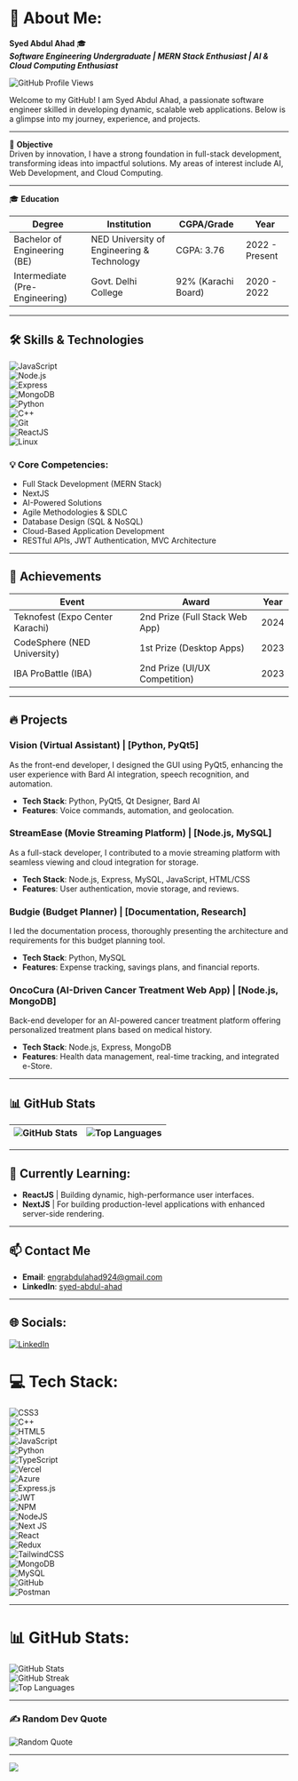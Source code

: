 # 💫 About Me:
**Syed Abdul Ahad** 🎓  
**_Software Engineering Undergraduate | MERN Stack Enthusiast | AI & Cloud Computing Enthusiast_**  

![GitHub Profile Views](https://komarev.com/ghpvc/?username=syed-abdul-ahad&color=brightgreen)

Welcome to my GitHub! I am Syed Abdul Ahad, a passionate software engineer skilled in developing dynamic, scalable web applications. Below is a glimpse into my journey, experience, and projects.

---

🚀 **Objective**  
Driven by innovation, I have a strong foundation in full-stack development, transforming ideas into impactful solutions. My areas of interest include AI, Web Development, and Cloud Computing.

---

🎓 **Education**

| Degree                              | Institution                             | CGPA/Grade        | Year          |
|------------------------------------- |---------------------------------------- |-------------------|---------------|
| Bachelor of Engineering (BE)         | NED University of Engineering & Technology | CGPA: 3.76         | 2022 - Present |
| Intermediate (Pre-Engineering)       | Govt. Delhi College                    | 92% (Karachi Board) | 2020 - 2022    |

---

## 🛠 **Skills & Technologies**

![JavaScript](https://img.shields.io/badge/JavaScript-advanced-yellow)  
![Node.js](https://img.shields.io/badge/Node.js-expert-green)  
![Express](https://img.shields.io/badge/Express-advanced-blue)  
![MongoDB](https://img.shields.io/badge/MongoDB-expert-green)  
![Python](https://img.shields.io/badge/Python-intermediate-lightgrey)  
![C++](https://img.shields.io/badge/C++-intermediate-yellow)  
![Git](https://img.shields.io/badge/Git-proficient-blue)  
![ReactJS](https://img.shields.io/badge/ReactJS-learning-orange)  
![Linux](https://img.shields.io/badge/Linux-proficient-green)

### 💡 **Core Competencies:**
- Full Stack Development (MERN Stack)
- NextJS
- AI-Powered Solutions
- Agile Methodologies & SDLC
- Database Design (SQL & NoSQL)
- Cloud-Based Application Development
- RESTful APIs, JWT Authentication, MVC Architecture

---

## 🌟 **Achievements**

| Event                              | Award                                  | Year          |
|------------------------------------ |--------------------------------------- |---------------|
| Teknofest (Expo Center Karachi)     | 2nd Prize (Full Stack Web App)         | 2024          |
| CodeSphere (NED University)         | 1st Prize (Desktop Apps)               | 2023          |
| IBA ProBattle (IBA)                | 2nd Prize (UI/UX Competition)          | 2023          |

---

## 🔥 **Projects**

### **Vision (Virtual Assistant)** | **[Python, PyQt5]**  
As the front-end developer, I designed the GUI using PyQt5, enhancing the user experience with Bard AI integration, speech recognition, and automation.

- **Tech Stack**: Python, PyQt5, Qt Designer, Bard AI
- **Features**: Voice commands, automation, and geolocation.

### **StreamEase (Movie Streaming Platform)** | **[Node.js, MySQL]**  
As a full-stack developer, I contributed to a movie streaming platform with seamless viewing and cloud integration for storage.

- **Tech Stack**: Node.js, Express, MySQL, JavaScript, HTML/CSS
- **Features**: User authentication, movie storage, and reviews.

### **Budgie (Budget Planner)** | **[Documentation, Research]**  
I led the documentation process, thoroughly presenting the architecture and requirements for this budget planning tool.

- **Tech Stack**: Python, MySQL
- **Features**: Expense tracking, savings plans, and financial reports.

### **OncoCura (AI-Driven Cancer Treatment Web App)** | **[Node.js, MongoDB]**  
Back-end developer for an AI-powered cancer treatment platform offering personalized treatment plans based on medical history.

- **Tech Stack**: Node.js, Express, MongoDB
- **Features**: Health data management, real-time tracking, and integrated e-Store.

---

## 📊 **GitHub Stats**

| ![GitHub Stats](https://github-readme-stats.vercel.app/api?username=syed-abdul-ahad&show_icons=true&theme=radical) | ![Top Languages](https://github-readme-stats.vercel.app/api/top-langs/?username=syed-abdul-ahad&layout=compact&theme=radical) |
|------------------------------------------------------------------------------------------------------------|----------------------------------------------------------------------------------------------------------|

---

## 🌱 **Currently Learning:**
- **ReactJS** | Building dynamic, high-performance user interfaces.
- **NextJS** | For building production-level applications with enhanced server-side rendering.

---

## 📫 **Contact Me**
- **Email**: engrabdulahad924@gmail.com  
- **LinkedIn**: [syed-abdul-ahad](https://linkedin.com/in/syed-abdul-ahad-0532422b3)

---

## 🌐 Socials:
[![LinkedIn](https://img.shields.io/badge/LinkedIn-%230077B5.svg?logo=linkedin&logoColor=white)](https://linkedin.com/in/syed-abdul-ahad-0532422b3) 

# 💻 **Tech Stack:**

![CSS3](https://img.shields.io/badge/css3-%231572B6.svg?style=for-the-badge&logo=css3&logoColor=white)  
![C++](https://img.shields.io/badge/c++-%2300599C.svg?style=for-the-badge&logo=c%2B%2B&logoColor=white)  
![HTML5](https://img.shields.io/badge/html5-%23E34F26.svg?style=for-the-badge&logo=html5&logoColor=white)  
![JavaScript](https://img.shields.io/badge/javascript-%23323330.svg?style=for-the-badge&logo=javascript&logoColor=%23F7DF1E)  
![Python](https://img.shields.io/badge/python-3670A0?style=for-the-badge&logo=python&logoColor=ffdd54)  
![TypeScript](https://img.shields.io/badge/typescript-%23007ACC.svg?style=for-the-badge&logo=typescript&logoColor=white)  
![Vercel](https://img.shields.io/badge/vercel-%23000000.svg?style=for-the-badge&logo=vercel&logoColor=white)  
![Azure](https://img.shields.io/badge/azure-%230072C6.svg?style=for-the-badge&logo=microsoftazure&logoColor=white)  
![Express.js](https://img.shields.io/badge/express.js-%23404d59.svg?style=for-the-badge&logo=express&logoColor=%2361DAFB)  
![JWT](https://img.shields.io/badge/JWT-black?style=for-the-badge&logo=JSON%20web%20tokens)  
![NPM](https://img.shields.io/badge/NPM-%23CB3837.svg?style=for-the-badge&logo=npm&logoColor=white)  
![NodeJS](https://img.shields.io/badge/node.js-6DA55F?style=for-the-badge&logo=node.js&logoColor=white)  
![Next JS](https://img.shields.io/badge/Next-black?style=for-the-badge&logo=next.js&logoColor=white)  
![React](https://img.shields.io/badge/react-%2320232a.svg?style=for-the-badge&logo=react&logoColor=%2361DAFB)  
![Redux](https://img.shields.io/badge/redux-%23593d88.svg?style=for-the-badge&logo=redux&logoColor=white)  
![TailwindCSS](https://img.shields.io/badge/tailwindcss-%2338B2AC.svg?style=for-the-badge&logo=tailwind-css&logoColor=white)  
![MongoDB](https://img.shields.io/badge/MongoDB-%234ea94b.svg?style=for-the-badge&logo=mongodb&logoColor=white)  
![MySQL](https://img.shields.io/badge/mysql-4479A1.svg?style=for-the-badge&logo=mysql&logoColor=white)  
![GitHub](https://img.shields.io/badge/github-%23121011.svg?style=for-the-badge&logo=github&logoColor=white)  
![Postman](https://img.shields.io/badge/Postman-FF6C37?style=for-the-badge&logo=postman&logoColor=white)

---

# 📊 **GitHub Stats:**

![GitHub Stats](https://github-readme-stats.vercel.app/api?username=Syed-Abdul-Ahad&theme=blue_navy&hide_border=false&include_all_commits=false&count_private=false)  
![GitHub Streak](https://github-readme-streak-stats.herokuapp.com/?user=Syed-Abdul-Ahad&theme=blue_navy&hide_border=false)  
![Top Languages](https://github-readme-stats.vercel.app/api/top-langs/?username=Syed-Abdul-Ahad&theme=blue_navy&hide_border=false&include_all_commits=false&count_private=false&layout=compact)

---

### ✍️ **Random Dev Quote**

![Random Quote](https://quotes-github-readme.vercel.app/api?type=horizontal&theme=radical)

---

[![](https://visitcount.itsvg.in/api?id=Syed-Abdul-Ahad&icon=0&color=0)](https://visitcount.itsvg.in)

